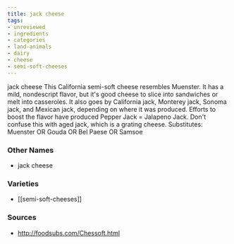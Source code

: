 ```yaml
---
title: jack cheese
tags:
- unreviewed
- ingredients
- categories
- land-animals
- dairy
- cheese
- semi-soft-cheeses
---
```

jack cheese This California semi-soft cheese resembles Muenster. It has a mild, nondescript flavor, but it's good cheese to slice into sandwiches or melt into casseroles. It also goes by California jack, Monterey jack, Sonoma jack, and Mexican jack, depending on where it was produced. Efforts to boost the flavor have produced Pepper Jack = Jalapeno Jack. Don't confuse this with aged jack, which is a grating cheese. Substitutes: Muenster OR Gouda OR Bel Paese OR Samsoe

### Other Names

* jack cheese

### Varieties

* [[semi-soft-cheeses]]

### Sources
* http://foodsubs.com/Chessoft.html
